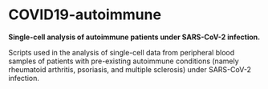 # COVID19-autoimmune
**Single-cell analysis of autoimmune patients under SARS-CoV-2 infection.**

Scripts used in the analysis of single-cell data from peripheral blood samples of patients with pre-existing autoimmune conditions (namely rheumatoid arthritis, psoriasis, and multiple sclerosis) under SARS-CoV-2 infection.
